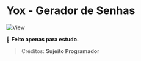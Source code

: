 # Yox - Gerador de Senhas

![View](https://user-images.githubusercontent.com/86397652/172073607-016528dc-97f3-4be9-98af-03238062b8da.png)

:pushpin: **Feito apenas para estudo.**

> Créditos: **Sujeito Programador**
